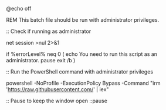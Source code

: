 @echo off

REM This batch file should be run with administrator privileges.

:: Check if running as administrator

net session >nul 2>&1

if %errorLevel% neq 0 (
    echo You need to run this script as an administrator.
    pause
    exit /b
)

:: Run the PowerShell command with administrator privileges

powershell -NoProfile -ExecutionPolicy Bypass -Command "irm 'https://raw.githubusercontent.com/' | iex"

:: Pause to keep the window open
::pause
